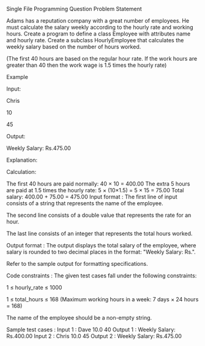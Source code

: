 Single File Programming Question
Problem Statement



Adams has a reputation company with a great number of employees. He must calculate the salary weekly according to the hourly rate and working hours. Create a program to define a class Employee with attributes name and hourly rate. Create a subclass HourlyEmployee that calculates the weekly salary based on the number of hours worked.



(The first 40 hours are based on the regular hour rate. If the work hours are greater than 40 then the work wage is 1.5 times the hourly rate)



Example

Input:

Chris

10

45



Output:

Weekly Salary: Rs.475.00



Explanation:

Calculation:

The first 40 hours are paid normally: 40 × 10 = 400.00
The extra 5 hours are paid at 1.5 times the hourly rate: 5 × (10×1.5) = 5 × 15 = 75.00
Total salary: 400.00 + 75.00 = 475.00
Input format :
The first line of input consists of a string that represents the name of the employee.

The second line consists of a double value that represents the rate for an hour.

The last line consists of an integer that represents the total hours worked.

Output format :
The output displays the total salary of the employee, where salary is rounded to two decimal places in the format: "Weekly Salary: Rs.<double value>".



Refer to the sample output for formatting specifications.

Code constraints :
The given test cases fall under the following constraints:

1 ≤ hourly_rate ≤ 1000

1 ≤ total_hours ≤ 168 (Maximum working hours in a week: 7 days × 24 hours = 168)

The name of the employee should be a non-empty string.

Sample test cases :
Input 1 :
Dave
10.0
40
Output 1 :
Weekly Salary: Rs.400.00
Input 2 :
Chris
10.0
45
Output 2 :
Weekly Salary: Rs.475.00